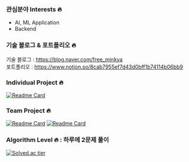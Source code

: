 ### 관심분야 Interests 🔥
 - AI, ML Application   
 - Backend    


### 기술 블로그 & 포트폴리오 🔥
기술 블로그 : https://blog.naver.com/free_minkya    
포트폴리오 : https://www.notion.so/8cab7955ef7d43d0bff1b74114b06bb9
 
### Individual Project 🔥
[![Readme Card](https://github-readme-stats.vercel.app/api/pin/?username=CodingLeeSeungHoon&repo=Python_Algorithm_TeamNote)](https://github.com/CodingLeeSeungHoon/Python_Algorithm_TeamNote)


### Team Project 🔥
[![Readme Card](https://github-readme-stats.vercel.app/api/pin/?username=CodingLeeSeungHoon&repo=gazuaProject)](https://github.com/CodingLeeSeungHoon/gazuaProject)
[![Readme Card](https://github-readme-stats.vercel.app/api/pin/?username=CodingLeeSeungHoon&repo=SocketProjects)](https://github.com/CodingLeeSeungHoon/SocketProjects)


### Algorithm Level 🔥 : 하루에 2문제 풀이
[![Solved.ac tier](http://mazassumnida.wtf/api/v2/generate_badge?boj=free_minkya)](https://solved.ac/free_minkya)

